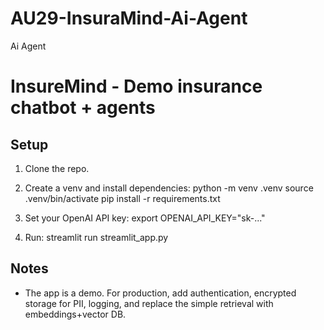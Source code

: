# AU29-InsuraMind-Ai-Agent
Ai Agent

# InsureMind - Demo insurance chatbot + agents

## Setup
1. Clone the repo.
2. Create a venv and install dependencies:
   python -m venv .venv
   source .venv/bin/activate
   pip install -r requirements.txt

3. Set your OpenAI API key:
   export OPENAI_API_KEY="sk-..."

4. Run:
   streamlit run streamlit_app.py

## Notes
- The app is a demo. For production, add authentication, encrypted storage for PII, logging, and replace the simple retrieval with embeddings+vector DB.
